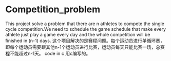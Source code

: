 # Competition_problem
This project solve a problem that there are n athletes to compete the single cycle competition.We need to schedule the game schedule that make every athlete just play a game every day and the whole competition will be finished in (n-1) days.
这个项目解决的是赛程问题。每个运动员进行单循环赛，即每个运动员需要跟其他n-1个运动员进行比赛，运动员每天只能比赛一场，总赛程不能超过n-1天。
code in c
用c编写的。
